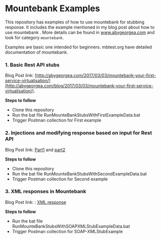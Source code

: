 # Mountebank Examples #
This repository has examples of how to use mountebank for stubbing response. It includes the example mentioned in my blog post about how to use mountebank . More details can be found in www.abygeorgea.com and look for category `mountebank`.

Examples are basic one intended for beginners. mbtest.org have detailed documentation of mountebank.


### 1. Basic Rest API stubs ###
Blog Post link: [http://abygeorgea.com/2017/03/03/mountebank-your-first-service-virtualisation/](http://abygeorgea.com/blog/2017/03/03/mountebank-your-first-service-virtualisation/).

**Steps to follow**

* Clone this repository
* Run the bat file RunMounteBankStubsWithFirstExampleData.bat
* Trigger Postman collection for First example

### 2. Injections and modifying response based on input for Rest API ###
Blog Post link: [Part1](http://abygeorgea.com/blog/2017/04/06/mountebank-creating-a-response-based-on-a-file-template-and-modifying-it-based-on-request-part-1/) and [part2](http://abygeorgea.com/blog/2017/04/06/mountebank-creating-a-response-based-on-a-file-template-and-modifying-it-based-on-request-part-2/) 

**Steps to follow**

* Clone this repository
* Run the bat file RunMounteBankStubsWithSecondExampleData.bat
* Trigger Postman collection for Second example

### 3. XML responses in Mountebank ###

Blog Post link: : [XML response](http://abygeorgea.com/blog/2017/04/27/stubbing-xml-responses-using-mountebank/)

**Steps to follow**

* Run the bat file RunMounteBankStubsWithSOAPXMLStubExampleData.bat
* Trigger Postman collection for SOAP-XMLStubExample
